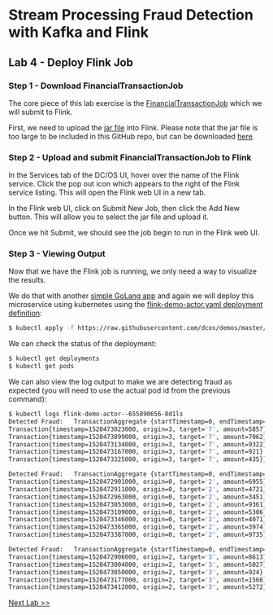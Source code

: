# Stream Processing Fraud Detection with Kafka and Flink

## Lab 4 - Deploy Flink Job

### Step 1 - Download FinancialTransactionJob 

The core piece of this lab exercise is the [FinancialTransactionJob](https://github.com/dcos/demos/tree/master/flink/1.11/flink-job/src/main/java/io/dcos) which we will submit to Flink.

First, we need to upload the [jar file](https://downloads.mesosphere.com/dcos-demo/flink/flink-job-1.0.jar) into Flink. Please note that the jar file is too large to be included in this GitHub repo, but can be downloaded [here](https://downloads.mesosphere.com/dcos-demo/flink/flink-job-1.0.jar).


### Step 2 - Upload and submit FinancialTransactionJob to Flink

In the Services tab of the DC/OS UI, hover over the name of the Flink service. Click the pop out icon which appears to the right of the Flink service listing. This will open the Flink web UI in a new tab.

In the Flink web UI, click on Submit New Job, then click the Add New button. This will allow you to select the jar file and upload it.

Once we hit Submit, we should see the job begin to run in the Flink web UI.

### Step 3 - Viewing Output

Now that we have the Flink job is running, we only need a way to visualize the results. 

We do that with another [simple GoLang app](https://github.com/dcos/demos/blob/master/flink/1.11/actor/actor_viewer.go) and again we will deploy this microservice using kubernetes using the [flink-demo-actor.yaml deployment definition](https://github.com/dcos/demos/blob/master/flink-k8s/1.11/actor/flink-demo-actor.yaml):

```bash
$ kubectl apply -f https://raw.githubusercontent.com/dcos/demos/master/flink-k8s/1.11/actor/flink-demo-actor.yaml
```
We can check the status of the deployment:

```bash
$ kubectl get deployments
$ kubectl get pods
```

We can also view the log output to make we are detecting fraud as expected (you will need to use the actual pod id from the previous command):

```bash
$ kubectl logs flink-demo-actor--655890656-8d1ls
Detected Fraud:   TransactionAggregate {startTimestamp=0, endTimestamp=1520473325000, totalAmount=23597:
Transaction{timestamp=1520473023000, origin=3, target='7', amount=5857}
Transaction{timestamp=1520473099000, origin=3, target='7', amount=7062}
Transaction{timestamp=1520473134000, origin=3, target='7', amount=9322}
Transaction{timestamp=1520473167000, origin=3, target='7', amount=921}
Transaction{timestamp=1520473325000, origin=3, target='7', amount=435}}

Detected Fraud:   TransactionAggregate {startTimestamp=0, endTimestamp=1520473387000, totalAmount=47574:
Transaction{timestamp=1520472901000, origin=0, target='2', amount=6955}
Transaction{timestamp=1520472911000, origin=0, target='2', amount=4721}
Transaction{timestamp=1520472963000, origin=0, target='2', amount=3451}
Transaction{timestamp=1520473053000, origin=0, target='2', amount=9361}
Transaction{timestamp=1520473109000, origin=0, target='2', amount=5306}
Transaction{timestamp=1520473346000, origin=0, target='2', amount=4071}
Transaction{timestamp=1520473365000, origin=0, target='2', amount=3974}
Transaction{timestamp=1520473387000, origin=0, target='2', amount=9735}}

Detected Fraud:   TransactionAggregate {startTimestamp=0, endTimestamp=1520473412000, totalAmount=21402:
Transaction{timestamp=1520472906000, origin=2, target='3', amount=8613}
Transaction{timestamp=1520473004000, origin=2, target='3', amount=5027}
Transaction{timestamp=1520473050000, origin=2, target='3', amount=924}
Transaction{timestamp=1520473177000, origin=2, target='3', amount=1566}
Transaction{timestamp=1520473412000, origin=2, target='3', amount=5272}}
```

[Next Lab >>](https://github.com/tbaums/dcos-mandt-labs/blob/master/labs/)